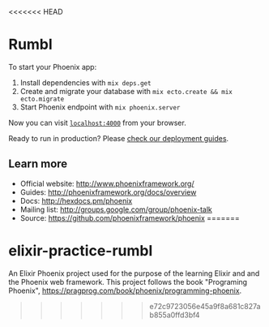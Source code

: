 <<<<<<< HEAD
# Rumbl

To start your Phoenix app:

  1. Install dependencies with `mix deps.get`
  2. Create and migrate your database with `mix ecto.create && mix ecto.migrate`
  3. Start Phoenix endpoint with `mix phoenix.server`

Now you can visit [`localhost:4000`](http://localhost:4000) from your browser.

Ready to run in production? Please [check our deployment guides](http://www.phoenixframework.org/docs/deployment).

## Learn more

  * Official website: http://www.phoenixframework.org/
  * Guides: http://phoenixframework.org/docs/overview
  * Docs: http://hexdocs.pm/phoenix
  * Mailing list: http://groups.google.com/group/phoenix-talk
  * Source: https://github.com/phoenixframework/phoenix
=======
# elixir-practice-rumbl
An Elixir Phoenix project used for the purpose of the learning Elixir and and the Phoenix web framework. This project follows the book "Programing Phoenix", https://pragprog.com/book/phoenix/programming-phoenix.
>>>>>>> e72c9723056e45a9f8a681c827ab855a0ffd3bf4

